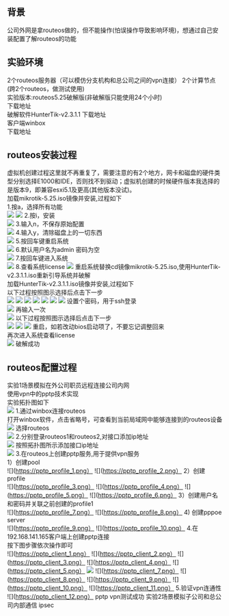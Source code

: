 ## 背景
公司外网是拿routeos做的，但不能操作(怕误操作导致影响环境)，想通过自己安装配置了解routeos的功能
## 实验环境
2个routeos服务器（可以模仿分支机构和总公司之间的vpn连接）
2个计算节点(跨2个routeos，做测试使用)  
实验版本:routeos5.25破解版(非破解版只能使用24个小时)  
下载地址[](https://)  
破解软件HunterTik-v2.3.1.1
下载地址[](https://)  
客户端winbox  
下载地址[](https://)  
## routeos安装过程
虚拟机创建过程这里就不再重复了，需要注意的有2个地方，网卡和磁盘的硬件类型分别选择E1000和IDE，否则找不到驱动；虚拟机创建的时候硬件版本我选择的是版本9，即兼容esxi5.1及更高(其他版本没试)。  
加载mikrotik-5.25.iso镜像并安装,过程如下  
1.按a，选择所有功能  
![](https://routeos_install_1.png)
![](https://routeos_install_2.png)
2.按i，安装  
![](https://routeos_install_3.png)
3.输入n，不保存原始配置  
![](https://routeos_install_4.png)
4.输入y，清除磁盘上的一切东西  
![](https://routeos_install_5.png)
5.按回车键重启系统  
![](https://routeos_install_6.png)
6.默认用户名为admin 密码为空  
![](https://routeos_install_7.png)
7.按回车键进入系统  
![](https://routeos_install_8.png)
8.查看系统license
![](https://routeos_install_9.png)
重启系统替换cd镜像mikrotik-5.25.iso,使用HunterTik-v2.3.1.1.iso重新引导系统并破解  
加载HunterTik-v2.3.1.1.iso镜像并安装,过程如下  
以下过程按照图示选择后点击下一步  
![](https://huntertik_install_1.png)
![](https://huntertik_install_2.png)
![](https://huntertik_install_3.png)
![](https://huntertik_install_4.png)
![](https://huntertik_install_5.png)
![](https://huntertik_install_6.png)
![](https://huntertik_install_7.png)
设置个密码，用于ssh登录  
![](https://huntertik_install_8.png)
再输入一次  
![](https://huntertik_install_9.png)
以下过程按照图示选择后点击下一步  
![](https://huntertik_install_10.png)
![](https://huntertik_install_11.png)
![](https://huntertik_install_12.png)
重启，如若改动bios启动项了，不要忘记调整回来  
再次进入系统查看license  
![](https://huntertik_install_13.png)
破解成功  
## routeos配置过程
实验1场景模拟在外公司职员远程连接公司内网  
使用vpn中的pptp技术实现  
实验拓扑图如下  
![](https://pptp_topology.png)
1.通过winbox连接routeos  
打开winbox软件，点击省略号，可查看到当前局域网中能够连接到的routeos设备    
![](https://pptp_login_1.png)
选择routeos  
![](https://pptp_login_2.png)
2.分别登录routeos1和routeos2,对接口添加ip地址    
![](https://pptp_add_interface_ip_1.png)
按照拓扑图所示添加接口ip地址   
![](https://pptp_add_interface_ip_2.png)
3.在routeos上创建pptp服务,用于提供vpn服务    
1）创建pool  
![](https://pptp_profile_1.png）
![](https://pptp_profile_2.png）
2）创建profile  
![](https://pptp_profile_3.png）
![](https://pptp_profile_4.png）
![](https://pptp_profile_5.png）
![](https://pptp_profile_6.png）
3）创建用户名和密码并关联之前创建的profile1  
![](https://pptp_profile_7.png）
![](https://pptp_profile_8.png）
4) 创建pppoe server  
![](https://pptp_profile_9.png）
![](https://pptp_profile_10.png）
4.在192.168.141.165客户端上创建pptp连接  
按下图步骤依次操作即可  
![](https://pptp_client_1.png）
![](https://pptp_client_2.png）
![](https://pptp_client_3.png）
![](https://pptp_client_4.png）
![](https://pptp_client_5.png）
![](https://pptp_client_6.png)
![](https://pptp_client_7.png）
![](https://pptp_client_8.png）
![](https://pptp_client_9.png）
![](https://pptp_client_10.png）
![](https://pptp_client_11.png）
5.验证vpn连通性
![](https://pptp_client_12.png）
pptp vpn测试成功
实验2场景模拟子公司和总公司内部通信
ipsec
